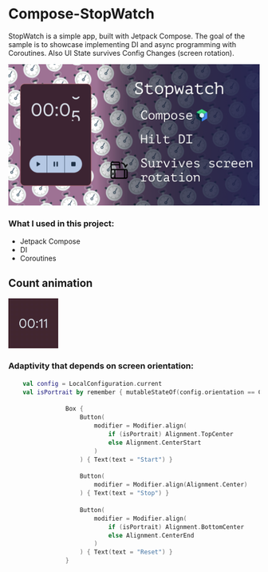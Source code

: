 # Compose-StopWatch


StopWatch is a simple app, built with Jetpack Compose. The goal of the sample is to
showcase implementing DI and async programming with Coroutines. Also UI State survives Config Changes (screen rotation).


<img src="screenshots/Stopwatch_thumb.png"/>


### What I used in this project:

- Jetpack Compose
- DI
- Coroutines

## Count animation

<img src="screenshots/timer-animation.gif" height = "100" />



### Adaptivity that depends on screen orientation:

``` kotlin
    val config = LocalConfiguration.current
    val isPortrait by remember { mutableStateOf(config.orientation == Configuration.ORIENTATION_PORTRAIT) }

                Box {
                    Button(
                        modifier = Modifier.align(
                            if (isPortrait) Alignment.TopCenter
                            else Alignment.CenterStart
                        )
                    ) { Text(text = "Start") }

                    Button(
                        modifier = Modifier.align(Alignment.Center)
                    ) { Text(text = "Stop") }

                    Button(
                        modifier = Modifier.align(
                            if (isPortrait) Alignment.BottomCenter
                            else Alignment.CenterEnd
                        )
                    ) { Text(text = "Reset") }
                }
```
